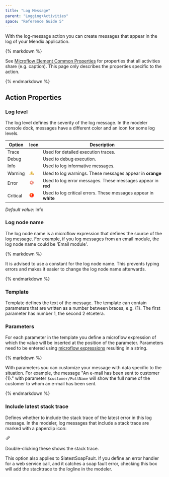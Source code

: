 ```yaml
---
title: "Log Message"
parent: "Logging+Activities"
space: "Reference Guide 5"
---
```



With the log-message action you can create messages that appear in the log of your Mendix application.

<div class="alert alert-info">{% markdown %}

See [Microflow Element Common Properties](Microflow+Element+Common+Properties) for properties that all activities share (e.g. caption). This page only describes the properties specific to the action.

{% endmarkdown %}</div>

## Action Properties

### Log level

The log level defines the severity of the log message. In the modeler console dock, messages have a different color and an icon for some log levels.

Option   | Icon                               | Description
----- | ---- | ----
Trace    |                                    | Used for detailed execution traces.
Debug    |                                    | Used to debug execution.
Info     |                                    | Used to log informative messages.
Warning  | ![](attachments/819203/917893.png) | Used to log warnings. These messages appear in **orange**
Error    | ![](attachments/819203/917894.png) | Used to log error messages. These messages appear in **red**
Critical | ![](attachments/819203/917895.png) | Used to log critical errors. These messages appear in **white**

_Default value:_ Info

### Log node name

The log node name is a microflow expression that defines the source of the log message. For example, if you log messages from an email module, the log node name could be 'Email module'.

<div class="alert alert-success">{% markdown %}

It is advised to use a constant for the log node name. This prevents typing errors and makes it easier to change the log node name afterwards.

{% endmarkdown %}</div>

### Template

Template defines the text of the message. The template can contain parameters that are written as a number between braces, e.g. {1}. The first parameter has number 1, the second 2 etcetera.

### Parameters

For each parameter in the template you define a microflow expression of which the value will be inserted at the position of the parameter. Parameters need to be entered using [microflow expressions](Microflow+Expressions) resulting in a string.

<div class="alert alert-success">{% markdown %}

With parameters you can customize your message with data specific to the situation. For example, the message "An e-mail has been sent to customer {1}." with parameter `$customer/FullName` will show the full name of the customer to whom an e-mail has been sent.

{% endmarkdown %}</div>

### Include latest stack trace

Defines whether to include the stack trace of the latest error in this log message. In the modeler, log messages that include a stack trace are marked with a paperclip icon:

![](attachments/819203/917892.png)

Double-clicking these shows the stack trace.

This option also applies to $latestSoapFault. If you define an error handler for a web service call, and it catches a soap fault error, checking this box will add the stacktrace to the logline in the modeler.
